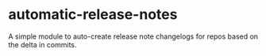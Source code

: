 # automatic-release-notes
A simple module to auto-create release note changelogs for repos based on the delta in commits.
